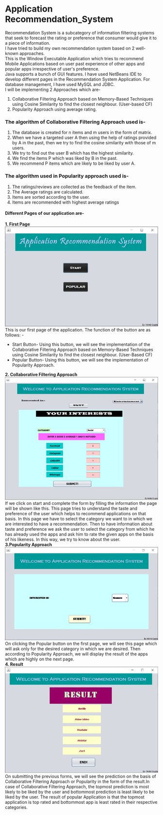 # Application Recommendation_System
Recommendation System is a subcategory of information filtering systems that seek to forecast the rating or preference that consumer would give it to a piece of information.
<br/>
I have tried to build my own recommendation system based on 2 well-known approaches.
<br/>
This is the Window Executable Application which tries to recommend Mobile Applications based on user past experience of other apps and popular apps irrespective of user's preference.
<br/>
Java supports a bunch of GUI features. I have used NetBeans IDE to develop different pages in the Recommendation System Application. For database management, I have used MySQL and JDBC.
<br/>
I will be implementing 2 Approaches which are-
1. Collaborative Filtering Approach based on Memory-Based Techniques using Cosine Similarity to find the closest neighbour. (User-based CF)
2. Popularity Approach using average rating.
### The algorithm of Collaborative Filtering Approach used is-
1. The database is created for n items and m users in the form of matrix.
2. When we have a targeted user A then using the help of ratings provided by A in the
past, then we try to find the cosine similarity with those of m users.
3. We try to find out the user B which has the highest similarity.
4. We find the items P which was liked by B in the past.
5. We recommend P items which are likely to be liked by user A.
### The algorithm used in Popularity approach used is-
1. The ratings/reviews are collected as the feedback of the item.
2. The Average ratings are calculated.
3. Items are sorted according to the user.
4. Items are recommended with highest average ratings
#### Different Pages of our application are-
**1. First Page** <br/>
![Home Page](Screenshots/Home%20Page.jpg)<br/>
This is our first page of the application. The function of the button are as follows: -
* Start Button- Using this button, we will see the implementation of the Collaborative Filtering Approach based on Memory-Based Techniques using Cosine Similarity to find the closest neighbour. (User-Based CF)
* Popular Button- Using this button, we will see the implementation of Popularity Approach.<br/>

**2. Collaborative Filtering Approach** <br/>
![Collarative Filtering Approach](Screenshots/Collaborative%20FIltering%20Approach.jpg)<br/>
If we click on start and complete the form by filling the information the page will be shown like this. This page tries to understand the taste and preference of the user which helps to recommend applications on that basis. In this page we have to select the category we want to in which we are interested to have a recommendation. Then to have information about taste and preference we ask the user to select the category from which he has already used the apps and ask him to rate the given apps on the basis of his likeness. In this way, we try to know about the user.<br/>
**3.Popularity Approach**<br/>
![Popularity Approach](/Screenshots/Popularity%20Approach.jpg)<br/>
On clicking the Popular button on the first page, we will see this page which will ask only for the desired category in which we are desired. Then according to Popularity Approach, we will display the result of the apps which are highly on the next page.<br/>
**4. Result**<br/>
![Result](Screenshots/Result.jpg)<br/>
On submitting the previous forms, we will see the prediction on the basis of Collaborative Filtering Approach or Popularity in the form of the result.In case of Collaborative Filtering Approach, the topmost prediction is most likely to be liked by the user and bottommost prediction is least likely to be liked by the user. The result of popular Application is that  the topmost application is top rated and bottommost app is least rated in their respective categories.<br/>
